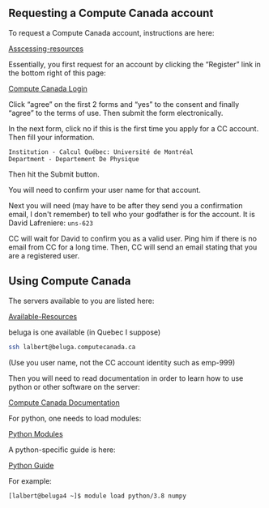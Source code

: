 ## Requesting a Compute Canada account

To request a Compute Canada account, instructions are here:

[Asscessing-resources](https://www.computecanada.ca/research-portal/accessing-resources/)


Essentially, you first request for an account by clicking the “Register” link in the bottom right of this page:

[Compute Canada Login](https://ccdb.computecanada.ca/security/login)

Click “agree” on the first 2 forms and “yes” to the consent and finally “agree” to the terms of use. Then submit the form electronically.

In the next form, click no if this is the first time you apply for a CC account. Then fill your information.
```
Institution - Calcul Québec: Université de Montréal
Department - Departement De Physique
```
Then hit the Submit button.

You will need to confirm your user name for that account.

Next you will need (may have to be after they send you a confirmation email, I don't remember) to tell who your godfather is for the account. It is David Lafreniere: ```uns-623```

CC will wait for David to confirm you as a valid user. Ping him if there is no email from CC for a long time. Then, CC will send an email stating that you are a registered user.

## Using Compute Canada

The servers available to you are listed here:

[Available-Resources](https://www.computecanada.ca/research-portal/accessing-resources/available-resources/)

beluga is one available (in Quebec I suppose)
```bash
ssh lalbert@beluga.computecanada.ca 
```
(Use you user name, not the CC account identity such as emp-999)

Then you will need to read documentation in order to learn how to use python or other software on the server:

[Compute Canada Documentation](https://docs.computecanada.ca/wiki/Compute_Canada_Documentation)

For python, one needs to load modules:

[Python Modules](https://docs.computecanada.ca/wiki/Utiliser_des_modules/en)

A python-specific guide is here:

[Python Guide](https://docs.computecanada.ca/wiki/Python)

For example:
```bash
[lalbert@beluga4 ~]$ module load python/3.8 numpy
```
